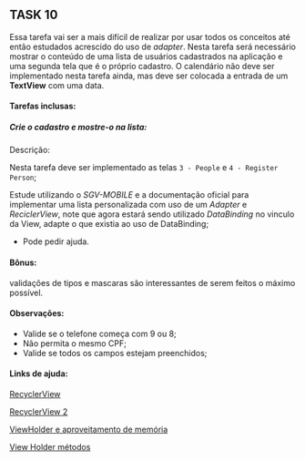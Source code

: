 ## TASK 10

Essa tarefa vai ser a mais difícil de realizar por usar todos os conceitos até então estudados acrescido do uso de *adapter*. Nesta tarefa será necessário mostrar o conteúdo de uma lista de usuários cadastrados na aplicação e uma segunda tela que é o próprio cadastro.  O calendário não deve ser implementado nesta tarefa ainda, mas deve ser colocada a entrada de um **TextView** com uma data.

#### Tarefas inclusas:

##### Crie o cadastro e mostre-o na lista:

Descrição:

Nesta tarefa deve ser implementado as telas `3 - People` e `4 - Register Person`;

Estude utilizando o *SGV-MOBILE* e a documentação oficial para implementar uma lista personalizada com uso de um *Adapter* e *ReciclerView*, note que agora estará sendo utilizado *DataBinding* no vinculo da View, adapte o que existia ao uso de DataBinding;

- Pode pedir ajuda.

#### Bônus:

validações de tipos e mascaras são interessantes de serem feitos o máximo possível.

#### Observações:

- Valide se o telefone começa com 9 ou 8;
- Não permita o mesmo CPF;
- Valide se todos os campos estejam preenchidos;

#### Links de ajuda:

[RecyclerView](https://developer.android.com/guide/topics/ui/layout/recyclerview)

[RecyclerView 2](https://www.androidpro.com.br/blog/design-layout/recyclerview-cardview/)

[ViewHolder e aproveitamento de memória](https://www.alura.com.br/artigos/utilizando-o-padrao-viewholder)

[View Holder métodos](https://developer.android.com/reference/androidx/recyclerview/widget/RecyclerView.ViewHolder)

